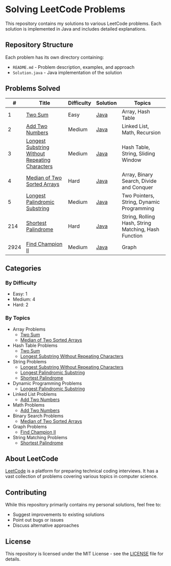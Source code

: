# Solving LeetCode Problems

This repository contains my solutions to various LeetCode problems. Each solution is implemented in Java and includes detailed explanations.

## Repository Structure

Each problem has its own directory containing:
- `README.md` - Problem description, examples, and approach
- `Solution.java` - Java implementation of the solution

## Problems Solved

| # | Title | Difficulty | Solution | Topics |
|---|-------|------------|----------|---------|
| 1 | [Two Sum](Two%20Sum) | Easy | [Java](Two%20Sum/Solution.java) | Array, Hash Table |
| 2 | [Add Two Numbers](Add%20Two%20Numbers) | Medium | [Java](Add%20Two%20Numbers/Solution.java) | Linked List, Math, Recursion |
| 3 | [Longest Substring Without Repeating Characters](Longest%20Substring%20Without%20Repeating%20Characters) | Medium | [Java](Longest%20Substring%20Without%20Repeating%20Characters/Solution.java) | Hash Table, String, Sliding Window |
| 4 | [Median of Two Sorted Arrays](Median%20of%20Two%20Sorted%20Arrays) | Hard | [Java](Median%20of%20Two%20Sorted%20Arrays/Solution.java) | Array, Binary Search, Divide and Conquer |
| 5 | [Longest Palindromic Substring](Longest%20Palindromic%20Substring) | Medium | [Java](Longest%20Palindromic%20Substring/Solution.java) | Two Pointers, String, Dynamic Programming |
| 214 | [Shortest Palindrome](Shortest%20Palindrome) | Hard | [Java](Shortest%20Palindrome/Solution.java) | String, Rolling Hash, String Matching, Hash Function |
| 2924 | [Find Champion II](Find%20Champion%20II) | Medium | [Java](Find%20Champion%20II/Solution.java) | Graph |

## Categories

### By Difficulty
- Easy: 1
- Medium: 4
- Hard: 2

### By Topics
- Array Problems
  - [Two Sum](Two%20Sum)
  - [Median of Two Sorted Arrays](Median%20of%20Two%20Sorted%20Arrays)
- Hash Table Problems
  - [Two Sum](Two%20Sum)
  - [Longest Substring Without Repeating Characters](Longest%20Substring%20Without%20Repeating%20Characters)
- String Problems
  - [Longest Substring Without Repeating Characters](Longest%20Substring%20Without%20Repeating%20Characters)
  - [Longest Palindromic Substring](Longest%20Palindromic%20Substring)
  - [Shortest Palindrome](Shortest%20Palindrome)
- Dynamic Programming Problems
  - [Longest Palindromic Substring](Longest%20Palindromic%20Substring)
- Linked List Problems
  - [Add Two Numbers](Add%20Two%20Numbers)
- Math Problems
  - [Add Two Numbers](Add%20Two%20Numbers)
- Binary Search Problems
  - [Median of Two Sorted Arrays](Median%20of%20Two%20Sorted%20Arrays)
- Graph Problems
  - [Find Champion II](Find%20Champion%20II)
- String Matching Problems
  - [Shortest Palindrome](Shortest%20Palindrome)

## About LeetCode

[LeetCode](https://leetcode.com) is a platform for preparing technical coding interviews. It has a vast collection of problems covering various topics in computer science.

## Contributing

While this repository primarily contains my personal solutions, feel free to:
- Suggest improvements to existing solutions
- Point out bugs or issues
- Discuss alternative approaches

## License

This repository is licensed under the MIT License - see the [LICENSE](LICENSE) file for details.